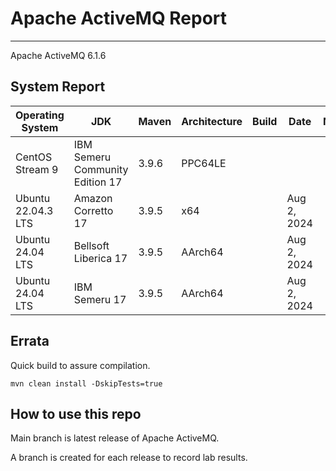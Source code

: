 # Apache ActiveMQ Report
--- 

Apache ActiveMQ 6.1.6

## System Report

| Operating System    | JDK       | Maven | Architecture | Build | Date  | Notes |
|---------------------|-----------|-------|--------------|-------|-------|-------|
| CentOS Stream 9         | IBM Semeru Community Edition 17   | 3.9.6 | PPC64LE      |  |  | |
| Ubuntu 22.04.3 LTS          | Amazon Corretto 17   | 3.9.5 | x64      |  | Aug 2, 2024 |  |
| Ubuntu 24.04 LTS          | Bellsoft Liberica 17   | 3.9.5 | AArch64      |   | Aug 2, 2024 |  |
| Ubuntu 24.04 LTS          | IBM Semeru 17   | 3.9.5 | AArch64      |   | Aug 2, 2024 |  |


## Errata


Quick build to assure compilation. 
```
mvn clean install -DskipTests=true
```

## How to use this repo

Main branch is latest release of Apache ActiveMQ.

A branch is created for each release to record lab results.

